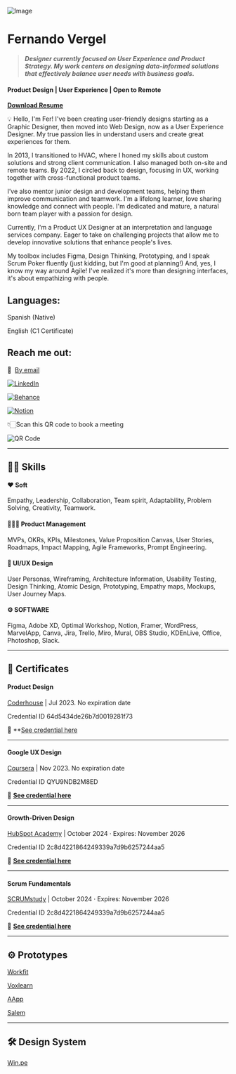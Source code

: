 ![Image](https://www.nemgf.com/wp-content/uploads/2024/03/301059274_10158554540452397_8757439669546729388_n-1.png)

<h1>Fernando Vergel</h1>

> ***Designer currently focused on User Experience and Product Strategy. My work centers on designing data-informed solutions that effectively balance user needs with business goals.***

<h4>Product Design | User Experience | Open to Remote</h4>

**[Download Resume](https://drive.google.com/file/d/1dvxlI9bCDHHkhIxBy1gd37MzyiTqp04-/view?usp=sharing)**

💡 Hello, I'm Fer! I've been creating user-friendly designs starting as a Graphic Designer, then moved into Web Design, now as a User Experience Designer. My true passion lies in understand users and create great experiences for them.

In 2013, I transitioned to HVAC, where I honed my skills about custom solutions and strong client communication. I also managed both on-site and remote teams. By 2022, I circled back to design, focusing in UX, working together with cross-functional product teams.

I’ve also mentor junior design and development teams, helping them improve communication and teamwork. I'm a lifelong learner, love sharing knowledge and connect with people. I'm dedicated and mature, a natural born team player with a passion for design.

Currently, I'm a Product UX Designer at an interpretation and language services company. Eager to take on challenging projects that allow me to develop innovative solutions that enhance people's lives.

My toolbox includes Figma, Design Thinking, Prototyping, and I speak Scrum Poker fluently (just kidding, but I'm good at planning!) And, yes, I know my way around Agile! I've realized it's more than designing interfaces, it's about empathizing with people.

<h2>Languages:</h2>

Spanish (Native)

English (C1 Certificate)


<h2>Reach me out:</h2>

📩  [By email](mailto:fernandovergel@gmail.com) 

[![LinkedIn](https://img.shields.io/badge/LinkedIn-0077B5?style=for-the-badge&logo=linkedin&logoColor=white)](https://www.linkedin.com/in/fernandovergel/) 

[![Behance](https://img.shields.io/badge/Behance-0054F7?style=for-the-badge&logo=behance&logoColor=white)](https://www.behance.net/fernandovergel) 

[![Notion](https://img.shields.io/badge/Portfolio-404040?style=for-the-badge&logo=notion&logoColor=white)](https://nemgf.notion.site/Fernando-Vergel-47d3f9dee2ab419aba7d9d1a186f686d)

👇🏻Scan this QR code to book a meeting 

![QR Code](https://nemgf.notion.site/image/https%3A%2F%2Fprod-files-secure.s3.us-west-2.amazonaws.com%2F455450fc-983e-4ddc-a5ba-7dcc085fbc46%2F2b1fa9c0-03f3-4a35-80cc-13bf5249738d%2FUntitled.png?table=block&id=66c803e1-4b47-4cb8-9d21-ebd5dc66c57f&spaceId=455450fc-983e-4ddc-a5ba-7dcc085fbc46&width=220&userId=&cache=v2)

---

<h2>💪🏻 Skills</h2>

<h4>❤️ Soft</h4>

Empathy, Leadership, Collaboration, Team spirit, Adaptability, Problem Solving, Creativity, Teamwork.


<h4>👩🏻‍💻 Product Management</h4>

MVPs, OKRs, KPIs, Milestones, Value Proposition Canvas, User Stories, Roadmaps, Impact Mapping, Agile Frameworks, Prompt Engineering.


<h4>🎨 UI/UX Design</h4>

User Personas, Wireframing, Architecture Information, Usability Testing, Design Thinking, Atomic Design, Prototyping, Empathy maps, Mockups, User Journey Maps.


<h4>⚙️ SOFTWARE</h4>

Figma, Adobe XD, Optimal Workshop, Notion, Framer, WordPress, MarvelApp, Canva, Jira, Trello, Miro, Mural, OBS Studio, KDEnLive, Office, Photoshop, Slack.


---

<h2>🏅 Certificates</h2>

<h4>Product Design</h4>

[Coderhouse](https://www.coderhouse.com.pe/) | Jul 2023. No expiration date

Credential ID 64d5434de26b7d0019281f73

🔗 **[See credential here](https://www.coderhouse.com.pe/certificados/64d5434de26b7d0019281f73?lang=en)

---

<h4>Google UX Design</h4>

[Coursera](https://www.coursera.org/) | Nov 2023. No expiration date

Credential ID QYU9NDB2M8ED

🔗 **[See credential here](https://www.coursera.org/account/accomplishments/professional-cert/QYU9NDB2M8ED)**

---
<h4>Growth-Driven Design</h4>

[HubSpot Academy](https://academy.hubspot.com/) | October 2024 · Expires: November 2026

Credential ID 2c8d4221864249339a7d9b6257244aa5

🔗 **[See credential here](https://app.hubspot.com/academy/achievements/2jp5w61d/en/1/fernando-vergel/growth-driven-design)**

---
<h4>Scrum Fundamentals</h4>

[SCRUMstudy](https://www.scrumstudy.com/) | October 2024 · Expires: November 2026

Credential ID 2c8d4221864249339a7d9b6257244aa5

🔗 **[See credential here](https://c46e136a583f7e334124-ac22991740ab4ff17e21daf2ed577041.ssl.cf1.rackcdn.com/Certificate/ScrumFundamentalsCertified-FernandoVergel-1010605.pdf)**

---

<h2>⚙ Prototypes</h2>

[Workfit](https://www.notion.so/Workfit-67a1a6f3d4d14e77819b72c62edc3bf3?pvs=21)

[Voxlearn](https://www.notion.so/Voxlearn-628fa4f25a824486b9030efd109c6561?pvs=21)

[AApp](https://www.notion.so/AApp-bb3256f4d7324f029b07d932e16c484f?pvs=21)

[Salem](https://www.notion.so/Salem-67896792888a4ed8a55ebc48e51802d9?pvs=21)

---

<h2>🛠 Design System</h2>


[Win.pe](https://www.notion.so/Win-pe-49021cab019f4928897715db6c877166?pvs=21)
